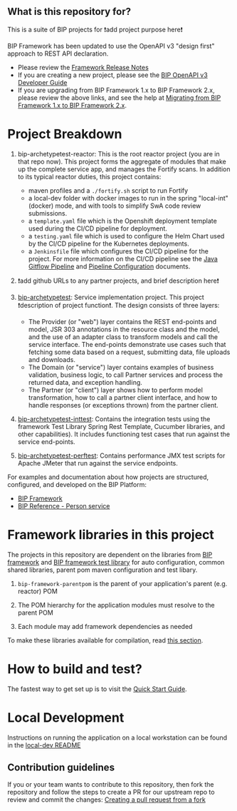## What is this repository for?

This is a suite of BIP projects for :exclamation:add project purpose here:exclamation:

BIP Framework has been updated to use the OpenAPI v3 "design first" approach to REST API declaration.
- Please review the [Framework Release Notes](https://github.ec.va.gov/EPMO/bip-framework/wiki/Framework-Release-Notes)
- If you are creating a new project, please see the [BIP OpenAPI v3 Developer Guide](docs/openapi-v3-developer-guide.md)
- If you are upgrading from BIP Framework 1.x to BIP Framework 2.x, please review the above links, and see the help at [Migrating from BIP Framework 1.x to BIP Framework 2.x](docs/openapi-v3-migration-guide.md).

# Project Breakdown

1. bip-archetypetest-reactor: This is the root reactor project (you are in that repo now). This project forms the aggregate of modules that make up the complete service app, and manages the Fortify scans. In addition to its typical reactor duties, this project contains:
	- maven profiles and a `./fortify.sh` script to run Fortify
	- a local-dev folder with docker images to run in the spring "local-int" (docker) mode, and with tools to simplify SwA code review submissions.
	- a `template.yaml` file which is the Openshift deployment template used during the CI/CD pipeline for deployment.
	- a `testing.yaml` file which is used to configure the Helm Chart used by the CI/CD pipeline for the Kubernetes deployments.
	- a `Jenkinsfile` file which configures the CI/CD pipeline for the project. For more information on the CI/CD pipeline see the [Java Gitflow Pipeline](https://github.ec.va.gov/EPMO/bip-jenkins-lib/tree/master/docs/spring-boot-pipelines) and [Pipeline Configuration](https://github.ec.va.gov/EPMO/bip-jenkins-lib/blob/master/docs/spring-boot-pipelines/pipeline-config.md) documents.

2. :exclamation:add github URLs to any partner projects, and brief description here:exclamation:

3. [bip-archetypetest](https://github.ec.va.gov/EPMO/__artifactId__/tree/master/__artifactId__): Service implementation project. This project :exclamation:description of project function:exclamation:. The design consists of three layers:

	- The Provider (or "web") layer contains the REST end-points and model, JSR 303 annotations in the resource class and the model, and the use of an adapter class to transform models and call the service interface. The end-points demonstrate use cases such that fetching some data based on a request, submitting data, file uploads and downloads.
	- The Domain (or "service") layer contains examples of business validation, business logic,  to call Partner services and process the returned data, and exception handling.
	- The Partner (or "client") layer shows how to perform model transformation, how to call a partner client interface, and how to handle responses (or exceptions thrown) from the partner client.

4. [bip-archetypetest-inttest](https://github.ec.va.gov/EPMO/__artifactId__/tree/master/__artifactId__-inttest): Contains the integration tests using the framework Test Library Spring Rest Template, Cucumber libraries, and other capabilities). It includes functioning test cases that run against the service end-points.

5. [bip-archetypetest-perftest](https://github.ec.va.gov/EPMO/__artifactId__/tree/master/__artifactId__-perftest): Contains performance JMX test scripts for Apache JMeter that run against the service endpoints.

For examples and documentation about how projects are structured, configured, and developed on the BIP Platform:

- [BIP Framework](https://github.ec.va.gov/EPMO/bip-framework)
- [BIP Reference - Person service](https://github.ec.va.gov/EPMO/bip-reference-person)

# Framework libraries in this project

The projects in this repository are dependent on the libraries from [BIP framework](https://github.ec.va.gov/EPMO/bip-framework) and [BIP framework test library](https://github.ec.va.gov/EPMO/bip-framework/tree/master/bip-framework-test-lib) for  auto configuration, common shared libraries, parent pom maven configuration and test libary.

1. `bip-framework-parentpom` is the parent of your application's parent (e.g. reactor) POM

2. The POM hierarchy for the application modules must resolve to the parent POM

3. Each module may add framework dependencies as needed

To make these libraries available for compilation, read [this section](#how-to-make-the-dependency-framework-libraries-available).

# How to build and test?

The fastest way to get set up is to visit the [Quick Start Guide](https://github.ec.va.gov/EPMO/bip-reference-person/blob/master/docs/quick-start-guide.md).


# Local Development
Instructions on running the application on a local workstation can be found in the [local-dev README](local-dev)

## Contribution guidelines
If you or your team wants to contribute to this repository, then fork the repository and follow the steps to create a PR for our upstream repo to review and commit the changes:
[Creating a pull request from a fork](https://help.github.com/articles/creating-a-pull-request-from-a-fork/)
